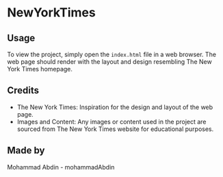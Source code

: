# NewYorkTimes

## Usage

To view the project, simply open the `index.html` file in a web browser. The web page should render with the layout and design resembling The New York Times homepage.

## Credits

- The New York Times: Inspiration for the design and layout of the web page.
- Images and Content: Any images or content used in the project are sourced from The New York Times website for educational purposes.

## Made by

Mohammad Abdin - mohammadAbdin
